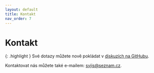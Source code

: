 ```yaml
---
layout: default
title: Kontakt
nav_order: 7
---
```


# Kontakt

{: .highlight }
Své dotazy můžete nově pokládat v [diskuzích na GitHubu](https://github.com/orgs/svjis/discussions).

Kontaktovat nás můžete také e-mailem: [svjis@seznam.cz](mailto:svjis@seznam.cz).
